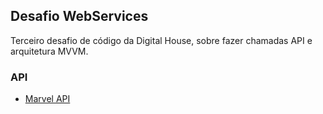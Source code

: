 ## Desafio WebServices
Terceiro desafio de código da Digital House, sobre fazer chamadas API e arquitetura MVVM.

### API
- [Marvel API](https://developer.marvel.com/docs)
